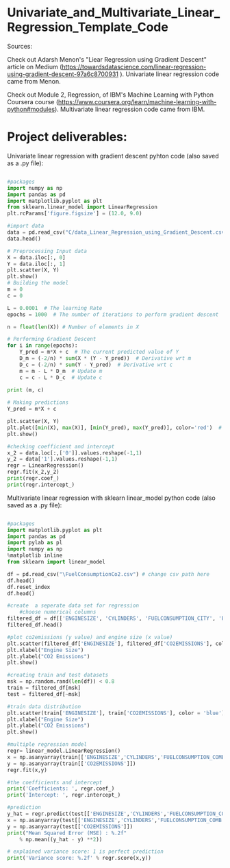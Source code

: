 # Univariate_and_Multivariate_Linear_Regression_Template_Code

Sources:

Check out Adarsh Menon's "Liear Regression using Gradient Descent" article on Medium (https://towardsdatascience.com/linear-regression-using-gradient-descent-97a6c8700931
). Univariate linear regression code came from Menon.

Check out Module 2, Regression, of IBM's Machine Learning with Python Coursera course (https://www.coursera.org/learn/machine-learning-with-python#modules). Multivariate linear regression code came from IBM.

# Project deliverables:

Univariate linear regression with gradient descent pyhton code (also saved as a .py file):

```python

#packages
import numpy as np
import pandas as pd
import matplotlib.pyplot as plt
from sklearn.linear_model import LinearRegression
plt.rcParams['figure.figsize'] = (12.0, 9.0)

#import data
data = pd.read_csv("C/data_Linear_Regression_using_Gradient_Descent.csv") # change csv path here
data.head()

# Preprocessing Input data
X = data.iloc[:, 0]
Y = data.iloc[:, 1]
plt.scatter(X, Y)
plt.show()
# Building the model
m = 0
c = 0

L = 0.0001  # The learning Rate
epochs = 1000  # The number of iterations to perform gradient descent

n = float(len(X)) # Number of elements in X

# Performing Gradient Descent 
for i in range(epochs): 
    Y_pred = m*X + c  # The current predicted value of Y
    D_m = (-2/n) * sum(X * (Y - Y_pred))  # Derivative wrt m
    D_c = (-2/n) * sum(Y - Y_pred)  # Derivative wrt c
    m = m - L * D_m  # Update m
    c = c - L * D_c  # Update c
    
print (m, c)

# Making predictions
Y_pred = m*X + c

plt.scatter(X, Y) 
plt.plot([min(X), max(X)], [min(Y_pred), max(Y_pred)], color='red')  # regression line
plt.show()

#checking coefficient and intercept
x_2 = data.loc[:,['0']].values.reshape(-1,1)
y_2 = data['1'].values.reshape(-1,1)
regr = LinearRegression()
regr.fit(x_2,y_2)
print(regr.coef_)
print(regr.intercept_)
```

Multivariate linear regression with sklearn linear_model python code (also saved as a .py file):

```python

#packages
import matplotlib.pyplot as plt
import pandas as pd
import pylab as pl
import numpy as np
%matplotlib inline
from sklearn import linear_model

df = pd.read_csv("\FuelConsumptionCo2.csv") # change csv path here
df.head()
df.reset_index
df.head()

#create  a seperate data set for regression
    #choose numerical columns
filtered_df = df[['ENGINESIZE', 'CYLINDERS', 'FUELCONSUMPTION_CITY', 'FUELCONSUMPTION_HWY', 'FUELCONSUMPTION_COMB', 'CO2EMISSIONS']]
filtered_df.head()

#plot co2emissions (y value) and engine size (x value)
plt.scatter(filtered_df['ENGINESIZE'], filtered_df['CO2EMISSIONS'], color = 'blue')
plt.xlabel("Engine Size")
plt.ylabel("CO2 Emissions")
plt.show()

#creating train and test datasets
msk = np.random.rand(len(df)) < 0.8
train = filtered_df[msk]
test = filtered_df[~msk]

#train data distribution
plt.scatter(train['ENGINESIZE'], train['CO2EMISSIONS'], color = 'blue')
plt.xlabel("Engine Size")
plt.ylabel("CO2 Emissions")
plt.show()

#multiple regression model
regr= linear_model.LinearRegression()
x = np.asanyarray(train[['ENGINESIZE','CYLINDERS','FUELCONSUMPTION_COMB']])
y = np.asanyarray(train[['CO2EMISSIONS']])
regr.fit(x,y)

#the coefficients and intercept
print('Coefficients: ', regr.coef_)
print('Intercept: ', regr.intercept_)

#prediction
y_hat = regr.predict(test[['ENGINESIZE','CYLINDERS','FUELCONSUMPTION_COMB']])
x = np.asanyarray(test[['ENGINESIZE','CYLINDERS','FUELCONSUMPTION_COMB']])
y = np.asanyarray(test[['CO2EMISSIONS']])
print("Mean Squared Error (MSE) : %.2f"
    % np.mean((y_hat - y) **2))

# explained variance score: 1 is perfect prediction
print('Variance score: %.2f' % regr.score(x,y))

```
